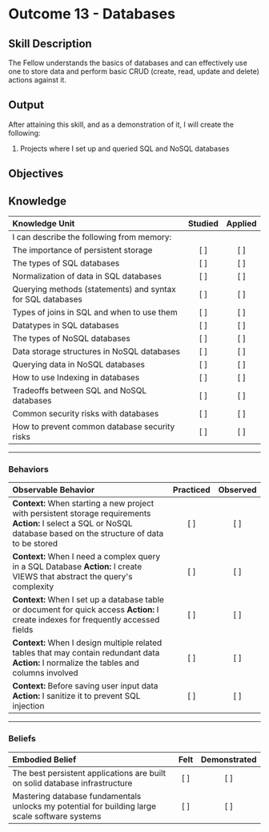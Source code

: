 # Outcome 13 - Databases

**Skill Description**
----------
The Fellow understands the basics of databases and can effectively use one to store data and perform basic CRUD (create, read, update and delete) actions against it.

**Output**
----------
After attaining this skill, and as a demonstration of it, I will create the following:

1. Projects where I set up and queried SQL and NoSQL databases

**Objectives**
----------
## **Knowledge**

| Knowledge Unit   |      Studied      | Applied |
|:-------------|:------------------:|:--------:|
| I can describe the following from memory: | | |
| The importance of persistent storage | [ ] | [ ] |
| The types of SQL databases | [ ] | [ ]  |
| Normalization of data in SQL databases | [ ] | [ ] |
| Querying methods (statements) and syntax for SQL databases | [ ] | [ ] |
| Types of joins in SQL and when to use them | [ ] | [ ] |
| Datatypes in SQL databases | [ ] | [ ] |
| The types of NoSQL databases | [ ] | [ ]  |
| Data storage structures in NoSQL databases | [ ] | [ ] |
| Querying data in NoSQL databases | [ ] | [ ] |
| How to use Indexing in databases | [ ] | [ ] |
| Tradeoffs between SQL and NoSQL databases | [ ] | [ ] |
| Common security risks with databases | [ ] | [ ] |
| How to prevent common database security risks | [ ] | [ ] |

----------


### Behaviors

| Observable Behavior   |      Practiced      | Observed |
|:-------------|:------------------:|:--------:|
| **Context:** When starting a new project with persistent storage requirements **Action:** I select a SQL or NoSQL database based on the structure of data to be stored | [ ] | [ ] |
| **Context:** When I need a complex query in a SQL Database **Action:** I create VIEWS that abstract the query's complexity | [ ] | [ ]  |
| **Context:** When I set up a database table or document for quick access **Action:** I create indexes for frequently accessed fields | [ ] | [ ]  |
| **Context:** When I design multiple related tables that may contain redundant data **Action:** I normalize the tables and columns involved | [ ] | [ ]  |
| **Context:** Before saving user input data **Action:** I sanitize it to prevent SQL injection | [ ] | [ ]  |

----------


### Beliefs

| Embodied Belief   |      Felt      | Demonstrated |
|:-------------|:------------------:|:--------:|
| The best persistent applications are built on solid database infrastructure | [ ] | [ ] |
| Mastering database fundamentals unlocks my potential for building large scale software systems | [ ] | [ ]  |
